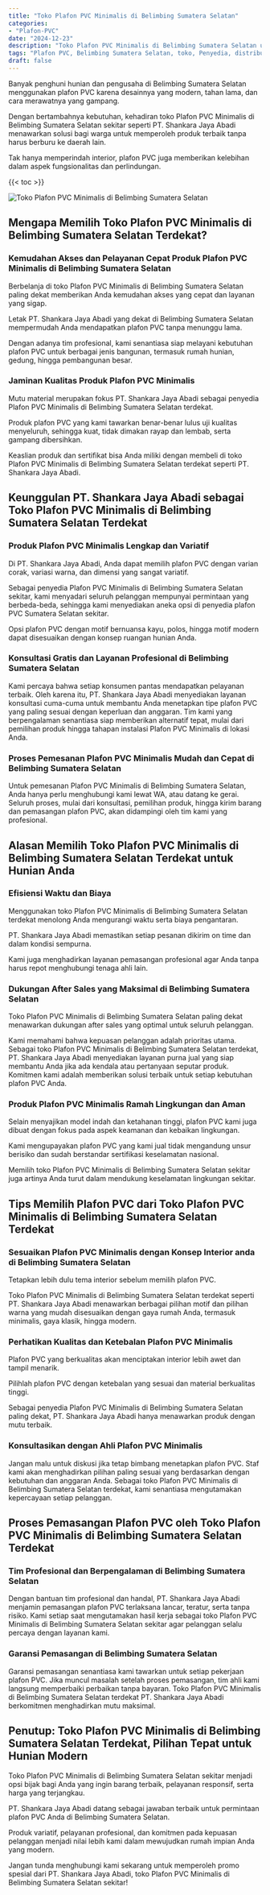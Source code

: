 ```yaml
---
title: "Toko Plafon PVC Minimalis di Belimbing Sumatera Selatan"
categories: 
- "Plafon-PVC"
date: "2024-12-23"
description: "Toko Plafon PVC Minimalis di Belimbing Sumatera Selatan untuk rumah, perkantoran, serta gerai. Plafon terbaik, beragam motif, pilihan warna elegan, beserta jasa instalasi oleh teknisi berpengalaman serta jaminan resmi!|Jasa penyediaan Plafon PVC Minimalis di Belimbing Sumatera Selatan bagi keperluan tempat tinggal, kantor, atau ritel, dengan produk berkualitas dan instalasi oleh tenaga ahli profesional dan garansi resmi.|Alternatif Plafon PVC Minimalis di Belimbing Sumatera Selatan yang andal bagi hunian, perkantoran, dan toko, bersama material unggulan dan penempatan oleh tim berpengalaman serta garansi resmi.|Penyediaan Plafon PVC Minimalis di Belimbing Sumatera Selatan untuk rumah, perkantoran, dan gerai, dengan produk berkualitas dan instalasi dikerjakan oleh tenaga ahli profesional, disertai dengan garansi resmi.}"
tags: "Plafon PVC, Belimbing Sumatera Selatan, toko, Penyedia, distributor"
draft: false
---
```


Banyak penghuni hunian dan pengusaha di Belimbing Sumatera Selatan menggunakan plafon PVC karena desainnya yang modern, tahan lama, dan cara merawatnya yang gampang.

Dengan bertambahnya kebutuhan, kehadiran toko Plafon PVC Minimalis di Belimbing Sumatera Selatan sekitar seperti PT. Shankara Jaya Abadi menawarkan solusi bagi warga untuk memperoleh produk terbaik tanpa harus berburu ke daerah lain.

Tak hanya memperindah interior, plafon PVC juga memberikan kelebihan dalam aspek fungsionalitas dan perlindungan.

{{< toc >}}

![Toko Plafon PVC Minimalis di Belimbing Sumatera Selatan](/images/Plafon-PVC/Toko-Plafon-PVC-Minimalis-di-Belimbing-Sumatera-Selatan.png)


## Mengapa Memilih Toko Plafon PVC Minimalis di Belimbing Sumatera Selatan Terdekat?

### Kemudahan Akses dan Pelayanan Cepat Produk Plafon PVC Minimalis di Belimbing Sumatera Selatan

Berbelanja di toko Plafon PVC Minimalis di Belimbing Sumatera Selatan paling dekat memberikan Anda kemudahan akses yang cepat dan layanan yang sigap.

Letak PT. Shankara Jaya Abadi yang dekat di Belimbing Sumatera Selatan mempermudah Anda mendapatkan plafon PVC tanpa menunggu lama.

Dengan adanya tim profesional, kami senantiasa siap melayani kebutuhan plafon PVC untuk berbagai jenis bangunan, termasuk rumah hunian, gedung, hingga pembangunan besar.

### Jaminan Kualitas Produk Plafon PVC Minimalis

Mutu material merupakan fokus PT. Shankara Jaya Abadi sebagai penyedia Plafon PVC Minimalis di Belimbing Sumatera Selatan terdekat.

Produk plafon PVC yang kami tawarkan benar-benar lulus uji kualitas menyeluruh, sehingga kuat, tidak dimakan rayap dan lembab, serta gampang dibersihkan.

Keaslian produk dan sertifikat bisa Anda miliki dengan membeli di toko Plafon PVC Minimalis di Belimbing Sumatera Selatan terdekat seperti PT. Shankara Jaya Abadi.

## Keunggulan PT. Shankara Jaya Abadi sebagai Toko Plafon PVC Minimalis di Belimbing Sumatera Selatan Terdekat

### Produk Plafon PVC Minimalis Lengkap dan Variatif

Di PT. Shankara Jaya Abadi, Anda dapat memilih plafon PVC dengan varian corak, variasi warna, dan dimensi yang sangat variatif.

Sebagai penyedia Plafon PVC Minimalis di Belimbing Sumatera Selatan sekitar, kami menyadari seluruh pelanggan mempunyai permintaan yang berbeda-beda, sehingga kami menyediakan aneka opsi di penyedia plafon PVC Sumatera Selatan sekitar.

Opsi plafon PVC dengan motif bernuansa kayu, polos, hingga motif modern dapat disesuaikan dengan konsep ruangan hunian Anda.

### Konsultasi Gratis dan Layanan Profesional di Belimbing Sumatera Selatan

Kami percaya bahwa setiap konsumen pantas mendapatkan pelayanan terbaik. Oleh karena itu, PT. Shankara Jaya Abadi menyediakan layanan konsultasi cuma-cuma untuk membantu Anda menetapkan tipe plafon PVC yang paling sesuai dengan keperluan dan anggaran. Tim kami yang berpengalaman senantiasa siap memberikan alternatif tepat, mulai dari pemilihan produk hingga tahapan instalasi Plafon PVC Minimalis di lokasi Anda.

### Proses Pemesanan Plafon PVC Minimalis Mudah dan Cepat di Belimbing Sumatera Selatan

Untuk pemesanan Plafon PVC Minimalis di Belimbing Sumatera Selatan, Anda hanya perlu menghubungi kami lewat WA, atau datang ke gerai. Seluruh proses, mulai dari konsultasi, pemilihan produk, hingga kirim barang dan pemasangan plafon PVC, akan didampingi oleh tim kami yang profesional.

## Alasan Memilih Toko Plafon PVC Minimalis di Belimbing Sumatera Selatan Terdekat untuk Hunian Anda

### Efisiensi Waktu dan Biaya

Menggunakan toko Plafon PVC Minimalis di Belimbing Sumatera Selatan terdekat menolong Anda mengurangi waktu serta biaya pengantaran.

PT. Shankara Jaya Abadi memastikan setiap pesanan dikirim on time dan dalam kondisi sempurna.

Kami juga menghadirkan layanan pemasangan profesional agar Anda tanpa harus repot menghubungi tenaga ahli lain.

### Dukungan After Sales yang Maksimal di Belimbing Sumatera Selatan

Toko Plafon PVC Minimalis di Belimbing Sumatera Selatan paling dekat menawarkan dukungan after sales yang optimal untuk seluruh pelanggan.

Kami memahami bahwa kepuasan pelanggan adalah prioritas utama. Sebagai toko Plafon PVC Minimalis di Belimbing Sumatera Selatan terdekat, PT. Shankara Jaya Abadi menyediakan layanan purna jual yang siap membantu Anda jika ada kendala atau pertanyaan seputar produk. Komitmen kami adalah memberikan solusi terbaik untuk setiap kebutuhan plafon PVC Anda.

### Produk Plafon PVC Minimalis Ramah Lingkungan dan Aman

Selain menyajikan model indah dan ketahanan tinggi, plafon PVC kami juga dibuat dengan fokus pada aspek keamanan dan kebaikan lingkungan.

Kami mengupayakan plafon PVC yang kami jual tidak mengandung unsur berisiko dan sudah berstandar sertifikasi keselamatan nasional.

Memilih toko Plafon PVC Minimalis di Belimbing Sumatera Selatan sekitar juga artinya Anda turut dalam mendukung keselamatan lingkungan sekitar.

## Tips Memilih Plafon PVC dari Toko Plafon PVC Minimalis di Belimbing Sumatera Selatan Terdekat

### Sesuaikan Plafon PVC Minimalis dengan Konsep Interior anda di Belimbing Sumatera Selatan

Tetapkan lebih dulu tema interior sebelum memilih plafon PVC.

Toko Plafon PVC Minimalis di Belimbing Sumatera Selatan terdekat seperti PT. Shankara Jaya Abadi menawarkan berbagai pilihan motif dan pilihan warna yang mudah disesuaikan dengan gaya rumah Anda, termasuk minimalis, gaya klasik, hingga modern.

### Perhatikan Kualitas dan Ketebalan Plafon PVC Minimalis

Plafon PVC yang berkualitas akan menciptakan interior lebih awet dan tampil menarik.

Pilihlah plafon PVC dengan ketebalan yang sesuai dan material berkualitas tinggi.

Sebagai penyedia Plafon PVC Minimalis di Belimbing Sumatera Selatan paling dekat, PT. Shankara Jaya Abadi hanya menawarkan produk dengan mutu terbaik.

### Konsultasikan dengan Ahli Plafon PVC Minimalis

Jangan malu untuk diskusi jika tetap bimbang menetapkan plafon PVC. Staf kami akan menghadirkan pilihan paling sesuai yang berdasarkan dengan kebutuhan dan anggaran Anda. Sebagai toko Plafon PVC Minimalis di Belimbing Sumatera Selatan terdekat, kami senantiasa mengutamakan kepercayaan setiap pelanggan.

## Proses Pemasangan Plafon PVC oleh Toko Plafon PVC Minimalis di Belimbing Sumatera Selatan Terdekat

### Tim Profesional dan Berpengalaman di Belimbing Sumatera Selatan

Dengan bantuan tim profesional dan handal, PT. Shankara Jaya Abadi menjamin pemasangan plafon PVC terlaksana lancar, teratur, serta tanpa risiko. Kami setiap saat mengutamakan hasil kerja sebagai toko Plafon PVC Minimalis di Belimbing Sumatera Selatan sekitar agar pelanggan selalu percaya dengan layanan kami.

### Garansi Pemasangan di Belimbing Sumatera Selatan

Garansi pemasangan senantiasa kami tawarkan untuk setiap pekerjaan plafon PVC. Jika muncul masalah setelah proses pemasangan, tim ahli kami langsung memperbaiki perbaikan tanpa bayaran. Toko Plafon PVC Minimalis di Belimbing Sumatera Selatan terdekat PT. Shankara Jaya Abadi berkomitmen menghadirkan mutu maksimal.

## Penutup: Toko Plafon PVC Minimalis di Belimbing Sumatera Selatan Terdekat, Pilihan Tepat untuk Hunian Modern

Toko Plafon PVC Minimalis di Belimbing Sumatera Selatan sekitar menjadi opsi bijak bagi Anda yang ingin barang terbaik, pelayanan responsif, serta harga yang terjangkau.

PT. Shankara Jaya Abadi datang sebagai jawaban terbaik untuk permintaan plafon PVC Anda di Belimbing Sumatera Selatan.

Produk variatif, pelayanan profesional, dan komitmen pada kepuasan pelanggan menjadi nilai lebih kami dalam mewujudkan rumah impian Anda yang modern.

Jangan tunda menghubungi kami sekarang untuk memperoleh promo spesial dari PT. Shankara Jaya Abadi, toko Plafon PVC Minimalis di Belimbing Sumatera Selatan sekitar!